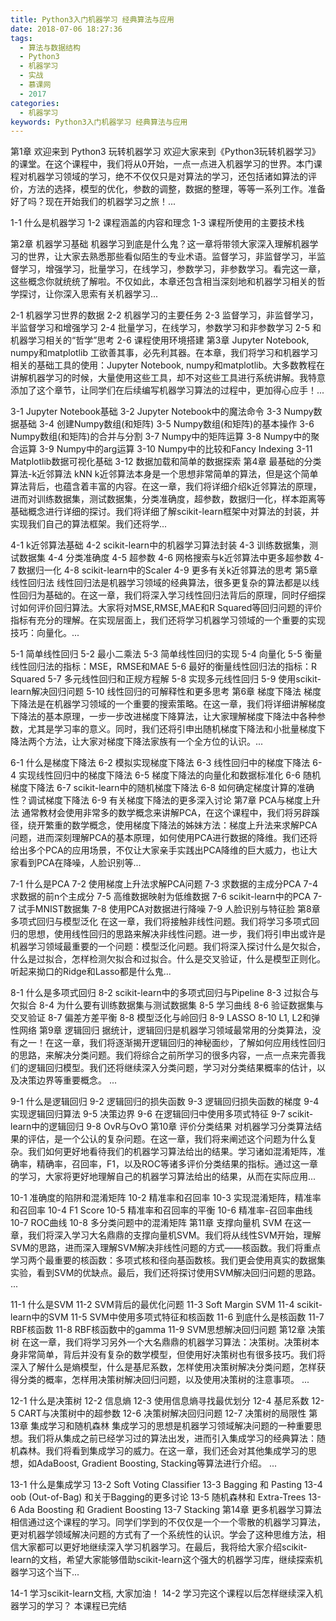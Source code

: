 ```yaml
---
title: Python3入门机器学习 经典算法与应用
date: 2018-07-06 18:27:36
tags:
  - 算法与数据结构
  - Python3
  - 机器学习
  - 实战
  - 慕课网
  - 2017
categories:
  - 机器学习
keywords: Python3入门机器学习 经典算法与应用
---
```

第1章 欢迎来到 Python3 玩转机器学习
欢迎大家来到《Python3玩转机器学习》的课堂。在这个课程中，我们将从0开始，一点一点进入机器学习的世界。本门课程对机器学习领域的学习，绝不不仅仅只是对算法的学习，还包括诸如算法的评价，方法的选择，模型的优化，参数的调整，数据的整理，等等一系列工作。准备好了吗？现在开始我们的机器学习之旅！...

1-1 什么是机器学习
1-2 课程涵盖的内容和理念
1-3 课程所使用的主要技术栈
<!-- more -->
第2章 机器学习基础
机器学习到底是什么鬼？这一章将带领大家深入理解机器学习的世界，让大家去熟悉那些看似陌生的专业术语。监督学习，非监督学习，半监督学习，增强学习，批量学习，在线学习，参数学习，非参数学习。看完这一章，这些概念你就统统了解啦。不仅如此，本章还包含相当深刻地和机器学习相关的哲学探讨，让你深入思索有关机器学习...

2-1 机器学习世界的数据
2-2 机器学习的主要任务
2-3 监督学习，非监督学习，半监督学习和增强学习
2-4 批量学习，在线学习，参数学习和非参数学习
2-5 和机器学习相关的“哲学”思考
2-6 课程使用环境搭建
第3章 Jupyter Notebook, numpy和matplotlib
工欲善其事，必先利其器。在本章，我们将学习和机器学习相关的基础工具的使用：Jupyter Notebook, numpy和matplotlib。大多数教程在讲解机器学习的时候，大量使用这些工具，却不对这些工具进行系统讲解。我特意添加了这个章节，让同学们在后续编写机器学习算法的过程中，更加得心应手！...

3-1 Jupyter Notebook基础
3-2 Jupyter Notebook中的魔法命令
3-3 Numpy数据基础
3-4 创建Numpy数组(和矩阵)
3-5 Numpy数组(和矩阵)的基本操作
3-6 Numpy数组(和矩阵)的合并与分割
3-7 Numpy中的矩阵运算
3-8 Numpy中的聚合运算
3-9 Numpy中的arg运算
3-10 Numpy中的比较和Fancy Indexing
3-11 Matplotlib数据可视化基础
3-12 数据加载和简单的数据探索
第4章 最基础的分类算法-k近邻算法 kNN
k近邻算法本身是一个思想非常简单的算法，但是这个简单算法背后，也蕴含着丰富的内容。在这一章，我们将详细介绍k近邻算法的原理，进而对训练数据集，测试数据集，分类准确度，超参数，数据归一化，样本距离等基础概念进行详细的探讨。我们将详细了解scikit-learn框架中对算法的封装，并实现我们自己的算法框架。我们还将学...

4-1 k近邻算法基础
4-2 scikit-learn中的机器学习算法封装
4-3 训练数据集，测试数据集
4-4 分类准确度
4-5 超参数
4-6 网格搜索与k近邻算法中更多超参数
4-7 数据归一化
4-8 scikit-learn中的Scaler
4-9 更多有关k近邻算法的思考
第5章 线性回归法
线性回归法是机器学习领域的经典算法，很多更复杂的算法都是以线性回归为基础的。在这一章，我们将深入学习线性回归法背后的原理，同时仔细探讨如何评价回归算法。大家将对MSE,RMSE,MAE和R Squared等回归问题的评价指标有充分的理解。在实现层面上，我们还将学习机器学习领域的一个重要的实现技巧：向量化。...

5-1 简单线性回归
5-2 最小二乘法
5-3 简单线性回归的实现
5-4 向量化
5-5 衡量线性回归法的指标：MSE，RMSE和MAE
5-6 最好的衡量线性回归法的指标：R Squared
5-7 多元线性回归和正规方程解
5-8 实现多元线性回归
5-9 使用scikit-learn解决回归问题
5-10 线性回归的可解释性和更多思考
第6章 梯度下降法
梯度下降法是在机器学习领域的一个重要的搜索策略。在这一章，我们将详细讲解梯度下降法的基本原理，一步一步改进梯度下降算法，让大家理解梯度下降法中各种参数，尤其是学习率的意义。同时，我们还将引申出随机梯度下降法和小批量梯度下降法两个方法，让大家对梯度下降法家族有一个全方位的认识。...

6-1 什么是梯度下降法
6-2 模拟实现梯度下降法
6-3 线性回归中的梯度下降法
6-4 实现线性回归中的梯度下降法
6-5 梯度下降法的向量化和数据标准化
6-6 随机梯度下降法
6-7 scikit-learn中的随机梯度下降法
6-8 如何确定梯度计算的准确性？调试梯度下降法
6-9 有关梯度下降法的更多深入讨论
第7章 PCA与梯度上升法
通常教材会使用非常多的数学概念来讲解PCA，在这个课程中，我们将另辟蹊径，绕开繁重的数学概念，使用梯度下降法的姊妹方法：梯度上升法来求解PCA问题，进而深刻理解PCA的基本原理，如何使用PCA进行数据的降维。我们还将给出多个PCA的应用场景，不仅让大家亲手实践出PCA降维的巨大威力，也让大家看到PCA在降噪，人脸识别等...

7-1 什么是PCA
7-2 使用梯度上升法求解PCA问题
7-3 求数据的主成分PCA
7-4 求数据的前n个主成分
7-5 高维数据映射为低维数据
7-6 scikit-learn中的PCA
7-7 试手MNIST数据集
7-8 使用PCA对数据进行降噪
7-9 人脸识别与特征脸
第8章 多项式回归与模型泛化
在这一章，我们将接触非线性问题。我们将学习多项式回归的思想，使用线性回归的思路来解决非线性问题。进一步，我们将引申出或许是机器学习领域最重要的一个问题：模型泛化问题。我们将深入探讨什么是欠拟合，什么是过拟合，怎样检测欠拟合和过拟合。什么是交叉验证，什么是模型正则化。听起来拗口的Ridge和Lasso都是什么鬼...

8-1 什么是多项式回归
8-2 scikit-learn中的多项式回归与Pipeline
8-3 过拟合与欠拟合
8-4 为什么要有训练数据集与测试数据集
8-5 学习曲线
8-6 验证数据集与交叉验证
8-7 偏差方差平衡
8-8 模型泛化与岭回归
8-9 LASSO
8-10 L1, L2和弹性网络
第9章 逻辑回归
据统计，逻辑回归是机器学习领域最常用的分类算法，没有之一！在这一章，我们将逐渐揭开逻辑回归的神秘面纱，了解如何应用线性回归的思路，来解决分类问题。我们将综合之前所学习的很多内容，一点一点来完善我们的逻辑回归模型。我们还将继续深入分类问题，学习对分类结果概率的估计，以及决策边界等重要概念。 ...

9-1 什么是逻辑回归
9-2 逻辑回归的损失函数
9-3 逻辑回归损失函数的梯度
9-4 实现逻辑回归算法
9-5 决策边界
9-6 在逻辑回归中使用多项式特征
9-7 scikit-learn中的逻辑回归
9-8 OvR与OvO
第10章 评价分类结果
对机器学习分类算法结果的评估，是一个公认的复杂问题。在这一章，我们将来阐述这个问题为什么复杂。我们如何更好地看待我们的机器学习算法给出的结果。学习诸如混淆矩阵，准确率，精确率，召回率，F1，以及ROC等诸多评价分类结果的指标。通过这一章的学习，大家将更好地理解自己的机器学习算法给出的结果，从而在实际应用...

10-1 准确度的陷阱和混淆矩阵
10-2 精准率和召回率
10-3 实现混淆矩阵，精准率和召回率
10-4 F1 Score
10-5 精准率和召回率的平衡
10-6 精准率-召回率曲线
10-7 ROC曲线
10-8 多分类问题中的混淆矩阵
第11章 支撑向量机 SVM
在这一章，我们将深入学习大名鼎鼎的支撑向量机SVM。我们将从线性SVM开始，理解SVM的思路，进而深入理解SVM解决非线性问题的方式——核函数。我们将重点学习两个最重要的核函数：多项式核和径向基函数核。我们更会使用真实的数据集实验，看到SVM的优缺点。最后，我们还将探讨使用SVM解决回归问题的思路。 ...

11-1 什么是SVM
11-2 SVM背后的最优化问题
11-3 Soft Margin SVM
11-4 scikit-learn中的SVM
11-5 SVM中使用多项式特征和核函数
11-6 到底什么是核函数
11-7 RBF核函数
11-8 RBF核函数中的gamma
11-9 SVM思想解决回归问题
第12章 决策树
在这一章，我们将学习另外一个大名鼎鼎的机器学习算法：决策树。决策树本身非常简单，背后并没有复杂的数学模型，但使用好决策树也有很多技巧。我们将深入了解什么是熵模型，什么是基尼系数，怎样使用决策树解决分类问题，怎样获得分类的概率，怎样用决策树解决回归问题，以及使用决策树的注意事项。 ...

12-1 什么是决策树
12-2 信息熵
12-3 使用信息熵寻找最优划分
12-4 基尼系数
12-5 CART与决策树中的超参数
12-6 决策树解决回归问题
12-7 决策树的局限性
第13章 集成学习和随机森林
集成学习的思想是机器学习领域解决问题的一种重要思想。我们将从集成之前已经学习过的算法出发，进而引入集成学习的经典算法：随机森林。我们将看到集成学习的威力。在这一章，我们还会对其他集成学习的思想，如AdaBoost, Gradient Boosting, Stacking等算法进行介绍。 ...

13-1 什么是集成学习
13-2 Soft Voting Classifier
13-3 Bagging 和 Pasting
13-4 oob (Out-of-Bag) 和关于Bagging的更多讨论
13-5 随机森林和 Extra-Trees
13-6 Ada Boosting 和 Gradient Boosting
13-7 Stacking
第14章 更多机器学习算法
相信通过这个课程的学习。同学们学到的不仅仅是一个一个零散的机器学习算法，更对机器学领域解决问题的方式有了一个系统性的认识。学会了这种思维方法，相信大家都可以更好地继续深入学习机器学习。在最后，我将给大家介绍scikit-learn的文档，希望大家能够借助scikit-learn这个强大的机器学习库，继续探索机器学习这个当下...

14-1 学习scikit-learn文档, 大家加油！
14-2 学习完这个课程以后怎样继续深入机器学习的学习？
本课程已完结

<div id="jspay" sid="E5fPEvB2818" style="display:none">E5fPEvB2818</div>
<script type="text/javascript" src="https://www.fageka.com/j.js"></script>
<script type="text/javascript" src="https://www.fageka.com/f.js" charset="utf-8"></script>
